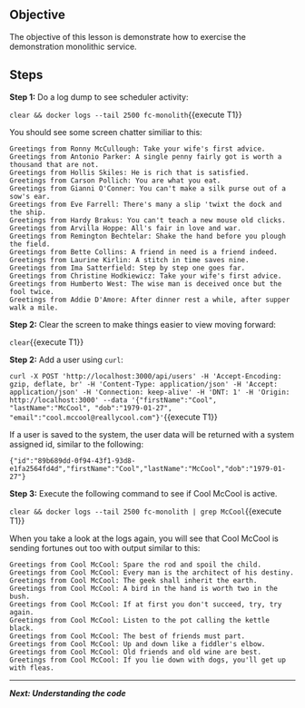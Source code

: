 ## Objective
The objective of this lesson is demonstrate how to exercise the demonstration monolithic service.

## Steps

**Step 1:** Do a log dump to see scheduler activity:

`clear && docker logs --tail 2500 fc-monolith`{{execute T1}}

You should see some screen chatter similiar to this:

```
Greetings from Ronny McCullough: Take your wife's first advice.
Greetings from Antonio Parker: A single penny fairly got is worth a thousand that are not.
Greetings from Hollis Skiles: He is rich that is satisfied.
Greetings from Carson Pollich: You are what you eat.
Greetings from Gianni O'Conner: You can't make a silk purse out of a sow's ear.
Greetings from Eve Farrell: There's many a slip 'twixt the dock and the ship.
Greetings from Hardy Brakus: You can't teach a new mouse old clicks.
Greetings from Arvilla Hoppe: All's fair in love and war.
Greetings from Remington Bechtelar: Shake the hand before you plough the field.
Greetings from Bette Collins: A friend in need is a friend indeed.
Greetings from Laurine Kirlin: A stitch in time saves nine.
Greetings from Ima Satterfield: Step by step one goes far.
Greetings from Christine Hodkiewicz: Take your wife's first advice.
Greetings from Humberto West: The wise man is deceived once but the fool twice.
Greetings from Addie D'Amore: After dinner rest a while, after supper walk a mile.

```

**Step 2:** Clear the screen to make things easier to view moving forward:

`clear`{{execute T1}}

**Step 2:** Add a user using `curl`:

`curl -X POST 'http://localhost:3000/api/users' -H 'Accept-Encoding: gzip, deflate, br' -H 'Content-Type: application/json' -H 'Accept: application/json' -H 'Connection: keep-alive' -H 'DNT: 1' -H 'Origin: http://localhost:3000' --data '{"firstName":"Cool", "lastName":"McCool", "dob":"1979-01-27", "email":"cool.mccool@reallycool.com"}'`{{execute T1}}

If a user is saved to the system, the user data will be returned with a system assigned id, similar to the following:

```
{"id":"89b689dd-0f94-43f1-93d8-e1fa2564fd4d","firstName":"Cool","lastName":"McCool","dob":"1979-01-27"}

```

**Step 3:** Execute the following command to see if Cool McCool is active.

`clear && docker logs --tail 2500 fc-monolith | grep McCool`{{execute T1}}

When you take a look at the logs again, you will see that Cool McCool is sending fortunes out too with output similar to this:

```
Greetings from Cool McCool: Spare the rod and spoil the child.
Greetings from Cool McCool: Every man is the architect of his destiny.
Greetings from Cool McCool: The geek shall inherit the earth.
Greetings from Cool McCool: A bird in the hand is worth two in the bush.
Greetings from Cool McCool: If at first you don't succeed, try, try again.
Greetings from Cool McCool: Listen to the pot calling the kettle black.
Greetings from Cool McCool: The best of friends must part.
Greetings from Cool McCool: Up and down like a fiddler's elbow.
Greetings from Cool McCool: Old friends and old wine are best.
Greetings from Cool McCool: If you lie down with dogs, you'll get up with fleas.

```

---

***Next: Understanding the code***